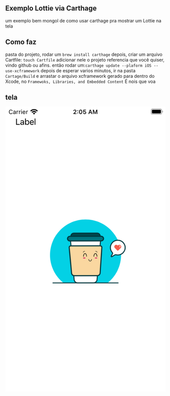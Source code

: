 ## Exemplo Lottie via Carthage

um exemplo bem mongol de como usar carthage pra mostrar um Lottie na tela

## Como faz

pasta do projeto, rodar um `brew install carthage`
depois, criar um arquivo Cartfile: `touch Cartfile`
adicionar nele o projeto referencia que você quiser, vindo github ou afins.
então rodar um:`carthage update --plaform iOS --use-xcframework`
depois de esperar varios minutos, ir na pasta `Cartage/Build` e arrastar o arquivo xcframework gerado para dentro do Xcode, no `Framewoks, Libraries, and Embedded Content`
É nois que voa

## tela

![Tela](imagens/imagem-tela.png)
